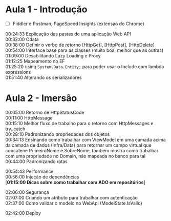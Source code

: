 # Aula 1 - Introdução

- [ ] Fiddler e Postman, PageSpeed Insights (extensao do Chrome)  

00:24:33 Explicação das pastas de uma aplicação Web API  
00:32:00 Odata  
00:38:00 Definir o verbo de retorno \[HttpGet], \[HttpPost], \[HttpDelete]  
00:54:00 Interface base para as classes (muito boa, melhor que as outras)  
01:09:00 Desabilitando Lazy Loading e Proxy  
01:12:25 Mapeamento no EF  
01:25:20 using `System.Data.Entity;` para poder usar o Include com lambda expressions  
01:51:40 Alterando os serializadores  

# Aula 2 - Imersão
00:05:00 Retorno de HttpStatusCode  
00:11:00 HttpMessage  
00:15:10 Melhor fluxo de trabalho para o retorno com HttpMessages e try..catch  
00:28:10 Padronizando propriedades dos objetos  
00:34:13 Ensinando como trabalhar com ViewModel em uma camada acima da camada de dados (Infra/Data) para retornar um campo virtual que  concatene PrimeiroNome e SobreNome, também mostra como trabalhar com uma propriedade no Domain, não mapeada no banco para tal  
00:44:00 Padronizando rotas  

00:54:43 Performance  
00:56:00 Injeção de dependências  
[**01:15:00 Dicas sobre como trabalhar com ADO em repositórios**]  

02:06:00 Segurança  
02:07:00 Criando um atributo para trabalhar com autenticação  
02:37:00 Como validar o modelo no WebApi (ModelState.IsValid)  

02:42:00 Deploy  

